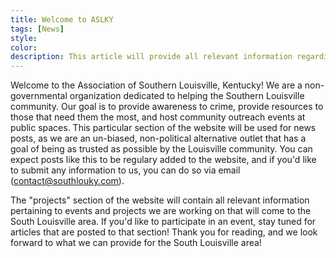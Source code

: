 ```yaml
---
title: Welcome to ASLKY
tags: [News]
style: 
color: 
description: This article will provide all relevant information regarding ALSKY and what to expect from this media outlet.
---
```


<link rel="shortcut icon" type="image/x-icon" href="{{ "/images/favicon.ico" | prepend: site.baseurl }}" >

Welcome to the Association of Southern Louisville, Kentucky! We are a non-governmental organization dedicated to helping the Southern Louisville community. Our goal is to provide awareness to crime, provide resources to those that need them the most, and host community outreach events at public spaces. This particular section of the website will be used for news posts, as we are an un-biased, non-political alternative outlet that has a goal of being as trusted as possible by the Louisville community. You can expect posts like this to be regulary added to the website, and if you'd like to submit any information to us, you can do so via email (contact@southlouky.com).

The "projects" section of the website will contain all relevant information pertaining to events and projects we are working on that will come to the South Louisville area. If you'd like to participate in an event, stay tuned for articles that are posted to that section! Thank you for reading, and we look forward to what we can provide for the South Louisville area!

